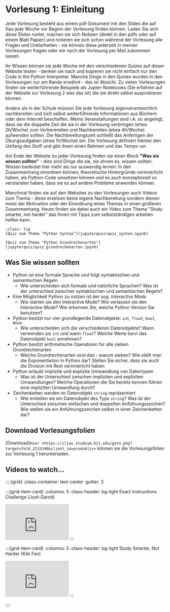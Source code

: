 # Vorlesung 1: Einleitung

Jede Vorlesung besteht aus einem pdf-Dokument mit den Slides die auf Ilias jede Woche vor Beginn der Vorlesung finden können.
Laden Sie sich diese Slides runter, machen sie sich Notizen (direkt in den pdfs oder auf einem Blatt Papier) und notieren sie sich schon während der Vorlesung alle Fragen und Unklarheiten - sie können diese jederzeit in meinen Vorlesungen fragen oder mir nach der Vorlesung per Mail zukommen lassen.

Ihr Wissen können sie jede Woche mit den verschiedenen Quizes auf dieser Website testen - denken sie nach und kopieren sie nicht einfach nur den Code in the Python Interpreter. Manche Dinge in den Quizes wurden in den Vorlesungen nur am Rande erwähnt - das ist Absicht.
Zu vielen Vorlesungen finden sie weiterführende Beispiele als Jupter-Notebooks (Sie erfahren auf der Website zur Vorlesung 2 was das ist) die sie direkt selbst ausprobieren können. 

Anders als in der Schule müssen Sie jede Vorlesung eigenverantwortlich nachbereiten und sich selbst weiterführende Informationen aus Büchern oder dem Internet beschaffen. Meine Veranstaltungen sind i.A. so angelegt, dass sie die doppelte Zeit die sie in der Vorlesung verbringen (etwa 2h/Woche) zum Vorberereiten und Nachbereiten (etwa 4h/Woche) aufwenden sollten. Die Nachbereitungszeit schließt das Anfertigen der Übungsaufgaben (etwa 1h/Woche) ein. Die Vorlesung definiert hierbei den Umfang des Stoff und gibt ihnen einen Rahmen und das Tempo vor.

Am Ende der Website zu jeder Vorlesung finden sie einen Block **"Was sie wissen sollten"** - dies sind Dinge die sie, sie ahnen es, wissen sollten. Wissen bedeutet hier mehr als nur auswendig lernen: In den Zusammenhang einordnen können, theoretische Hintergründe verinnerlicht haben, als Python-Code umsetzen können und es auch konzeptionell so verstanden haben, dass sie es auf andere Probleme anwenden können.

Manchmal finden sie auf den Websites zu den Vorlesungen auch Videos zum Thema - diese ersetzen keine eigene Nachbereitung sondern dienen meist der Motivation oder der Einordnung eines Themas in einen größeren Zusammenhang. Heute finden sie dabei auch ein Video zum Thema "Study smarter, not harder" das Ihnen mit Tipps zum selbstständigen arbeiten helfen kann.


```{admonition} Hier geht zu den Quizes...
:class: tip
[Quiz zum Thema "Python Syntax"](jupyterquiz/quiz_syntax.ipynb)

[Quiz zum Thema "Python Grundrechenarten"](jupyterquiz/quiz_grundrechenarten.ipynb)
```

## Was Sie wissen sollten
* Python ist eine formale Sprache und folgt syntaktischen und semantischen Regeln
    * Wie unterscheiden sich formale und natürliche Sprachen? Was ist der unterschied zwischen syntaktischen und semantischen Regeln? 
* Eine Möglichkeit Python zu nutzen ist der sog. *Interactive Mode*
    * Wie starten sie den Interactive Mode? Wie verlassen sie den *Interactive Mode*? Wie erkennen Sie, welche Python Version Sie benutzen?
* Python besitzt nur vier grundlegende Datenobjekte: `int`, `float`, `bool`, `None`
    * Wie unterscheiden sich die verschiedenen Datenobjekte? Wann verwenden sie `int` und wann `float`? Welche Werte kann das Datenobjekt `bool` annehmen?
* Python besitzt arithmetische Operatoren für alle sieben Grundrechenarten
    * Welche Grundrechenarten sind das - warum sieben? Wie stellt man die Exponentiation in Python dar? Stellen Sie sicher, dass sie auch die Division mit Rest verinnerlicht haben.
* Python erlaubt implizite und explizite Umwandlung von Datentypen
    * Was ist der Unterschied zwischen impliziten und expliziten Umwandlungen? Welche Operationen die Sie bereits kennen führen eine impliziten Umwandlung durch?
* Zeichenketten werden im Datenobjekt `string` repräsentiert
    * Wie erstellen sie ein Datenobjekt des Typs `string`? Was ist der Unterschied zwischen einfachen und doppelten Anführungszeichen? Wie stellen sie ein Anführungszeichen selbst in einer Zeichenketten dar?


## Download Vorlesungsfolien

{Download}`Hier <https://ilias.studium.kit.edu/goto.php?target=fold_2215340&client_id=produktiv>` können sie die Vorlesungsfolien zur Vorlesung 1 herunterladen.

## Videos to watch...
::::{grid}
:class-container: text-center
:gutter: 3

:::{grid-item-card}
:columns: 5
:class-header: bg-light
Exact Instructions Challenge (Josh Darnit)

<iframe width="200" height="113" src="https://www.youtube.com/embed/cDA3_5982h8" title="YouTube video player" frameborder="0" allow="accelerometer; autoplay; clipboard-write; encrypted-media; gyroscope; picture-in-picture; web-share" allowfullscreen></iframe>
:::

:::{grid-item-card}
:columns: 5
:class-header: bg-light
Study Smarter, Not Harder (Kiki Fan)

<iframe width="200" height="113" src="https://www.youtube.com/embed/BRTqeAEga5E" title="YouTube video player" frameborder="0" allow="accelerometer; autoplay; clipboard-write; encrypted-media; gyroscope; picture-in-picture; web-share" allowfullscreen></iframe>
:::


::::

